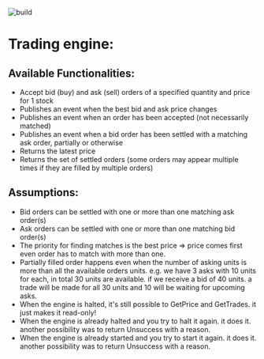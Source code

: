 
![build](https://github.com/majicl/trading-engine/actions/workflows/dotnet-core.yml/badge.svg)

# Trading engine:

## Available Functionalities:

- Accept bid (buy) and ask (sell) orders of a specified quantity and price for 1 stock
- Publishes an event when the best bid and ask price changes
- Publishes an event when an order has been accepted (not necessarily matched)
- Publishes an event when a bid order has been settled with a matching ask order, partially or otherwise
- Returns the latest price
- Returns the set of settled orders (some orders may appear multiple times if they are filled by multiple orders)

## Assumptions:
- Bid orders can be settled with one or more than one matching ask order(s)
- Ask orders can be settled with one or more than one matching bid order(s)
- The priority for finding matches is the best price => price comes first even order has to match with more than one.
- Partially filled order happens even when the number of asking units is more than all the available orders units. e.g. we have 3 asks with 10 units for each, in total 30 units are available. if we receive a bid of 40 units. a trade will be made for all 30 units and 10 will be waiting for upcoming asks.
- When the engine is halted, it's still possible to GetPrice and GetTrades. it just makes it read-only!
- When the engine is already halted and you try to halt it again. it does it. another possibility was to return Unsuccess with a reason.
- When the engine is already started and you try to start it again. it does it. another possibility was to return Unsuccess with a reason.
